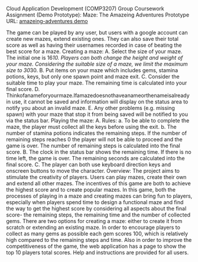 Cloud Application Development (COMP3207) 
Group Coursework Assignment (Demo Prototype): Maze: The Amazeing Adventures 
Prototype URL: <a href = "http://amazeing-adventures.appspot.com">amazeing-adventures demo</a>

The game can be played by any user, but users with a google account can create new mazes, extend existing ones. They can also save their total score as well as having their usernames recorded in case of beating the best score for a maze.
Creating a maze:
A. Select the size of your maze. The initial one is 16*10. Players can both change the height and weight of your maze. Considering the suitable size of a maze, we limit the maximum size to 30*30.
B. Put items on your maze which includes gems, stamina potions, keys, but only one spawn point and maze exit.
C. Consider the suitable time to play your maze. The remaining time is calculated into your final score.
D. Thinkofanameforyourmaze.Ifamazedoesnothaveanameorthenameisalready in use, it cannot be saved and information will display on the status area to notify you about an invalid maze.
E. Any other problems (e.g. missing spawn) with your maze that stop it from being saved will be notified to you via the status bar.
Playing the maze:
A. Rules:
a. To be able to complete the maze, the player must collect all the keys before
using the exit.
b. The number of stamina potions indicates the remaining steps. If the number of
remaining steps reaches 0 the player will not be able to proceed and the game
is over. The number of remaining steps is calculated into the final score.
B. The clock in the status bar shows the remaining time. If there is no time left, the game
is over. The remaining seconds are calculated into the final score.
C. The player can both use keyboard direction keys and onscreen buttons to move the
character. Overview:
The project aims to stimulate the creativity of players. Users can play mazes, create their own and extend all other mazes. The incentives of this game are both to achieve the highest score and to create popular mazes. In this game, both the processes of playing in a maze and creating mazes can bring fun to players, especially when players spend time to design a functional maze and find the way to get the highest score by considering all aspects about the final score- the remaining steps, the remaining time and the number of collected gems. There are two options for creating a maze: either to create it from scratch or extending an existing maze. In order to encourage players to collect as many gems as possible each gem scores 100, which is relatively high compared to the remaining steps and time. Also in order to improve the competitiveness of the game, the web application has a page to show the top 10 players total scores. Help and instructions are provided for all users.
